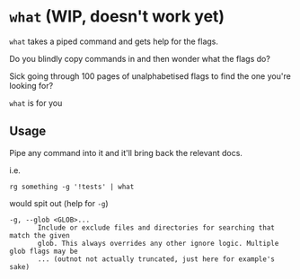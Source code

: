 # `what` (WIP, doesn't work yet)

`what` takes a piped command and gets help for the flags.

Do you blindly copy commands in and then wonder what the flags do?

Sick going through 100 pages of unalphabetised flags to find the one you're
looking for?

`what` is for you

## Usage

Pipe any command into it and it'll bring back the relevant docs.

i.e.
 ```
 rg something -g '!tests' | what
 ```

 would spit out (help for `-g`)

 ```
 -g, --glob <GLOB>...                         
        Include or exclude files and directories for searching that match the given
        glob. This always overrides any other ignore logic. Multiple glob flags may be
        ... (outnot not actually truncated, just here for example's sake)
 ```
